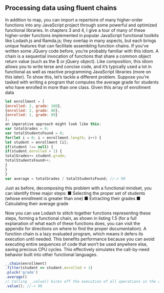 ## Processing data using fluent chains
In addition to map, you can import a repertoire of many higher-order functions into
any JavaScript project through some powerful and optimized functional libraries. In
chapters 3 and 4, I give a tour of many of these higher-order functions implemented
in popular JavaScript functional toolkits like Lodash.js and Ramda.js; they overlap in
many aspects, but each brings unique features that can facilitate assembling function
chains.
If you’ve written some JQuery code before, you’re probably familiar with this
idiom. A chain is a sequential invocation of functions that share a common object
return value (such as the $ or jQuery object). Like composition, this idiom allows you
to write terse and concise code, and it’s typically used a lot in functional as well as reactive
programming JavaScript libraries (more on this later). To show this, let’s tackle a
different problem. Suppose you’re tasked with writing a program that computes the
average grade for students who have enrolled in more than one class. Given this array
of enrollment data
```js
let enrollment = [
{enrolled: 2, grade: 100},
{enrolled: 2, grade: 80},
{enrolled: 1, grade: 89}
];
an imperative approach might look like this:
var totalGrades = 0;
var totalStudentsFound = 0;
for(let i = 0; i < enrollment.length; i++) {
let student = enrollment [i];
if(student !== null) {
if(student.enrolled > 1) {
totalGrades+= student.grade;
totalStudentsFound++;
}
}
}
var average = totalGrades / totalStudentsFound; //-> 90
```
Just as before, decomposing this problem with a functional mindset, you can identify
three major steps:
■ Selecting the proper set of students (whose enrollment is greater than one)
■ Extracting their grades
■ Calculating their average grade

Now you can use Lodash to stitch together functions representing these steps, forming
a functional chain, as shown in listing 1.5 (for a full explanation of what each of
these functions does, you can visit the appendix for directions on where to find the
proper documentation). A function chain is a lazy evaluated program, which means it
defers its execution until needed. This benefits performance because you can avoid
executing entire sequences of code that won’t be used anywhere else, saving precious
CPU cycles. This effectively simulates the call-by-need behavior built into other functional
languages.
```js
_.chain(enrollment)
.filter(student => student.enrolled > 1)
.pluck('grade')
.average()
// Calling _.value() kicks off the execution of all operations in the chain.
.value(); //-> 90
```
